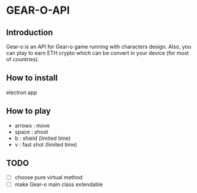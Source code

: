 # GEAR-O-API
## Introduction
Gear-o is an API for Gear-o game running with characters design.
Also, you can play to earn ETH crypto which can be convert in your device (for most of countries).
## How to install
electron app

## How to play
* arrows : move
* space : shoot
* b : shield (limited time)
* v : fast shot (limited time)

## TODO
- [ ] choose pure virtual method
- [ ] make Gear-o main class extendable